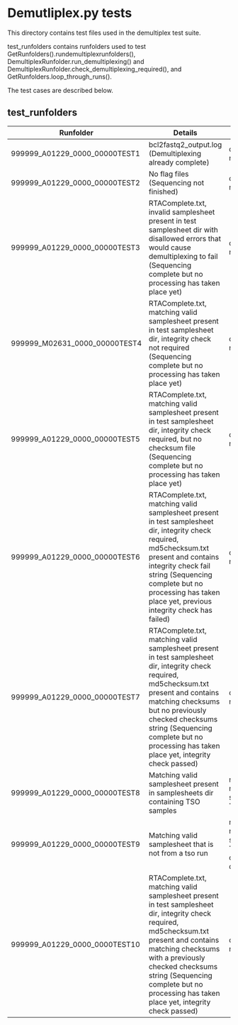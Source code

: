 # Demutliplex.py tests

This directory contains test files used in the demultiplex test suite. 

test_runfolders contains runfolders used to test GetRunfolders().rundemultiplexrunfolders(), 
DemultiplexRunfolder.run_demultiplexing() and DemultiplexRunfolder.check_demultiplexing_required(), 
and GetRunfolders.loop_through_runs().

The test cases are described below.

## test_runfolders
| Runfolder                      | Details                                                                                                                                                                                                                                                                                       | Expected behaviour                                                                                           |
|--------------------------------|-----------------------------------------------------------------------------------------------------------------------------------------------------------------------------------------------------------------------------------------------------------------------------------------------|--------------------------------------------------------------------------------------------------------------|
| 999999_A01229_0000_00000TEST1  | bcl2fastq2_output.log (Demultiplexing already complete)                                                                                                                                                                                                                                       | demultiplexing_requried returns False                                                                        |
| 999999_A01229_0000_00000TEST2  | No flag files (Sequencing not finished)                                                                                                                                                                                                                                                       | demultiplexing_requried returns False                                                                        |
 | 999999_A01229_0000_00000TEST3  | RTAComplete.txt, invalid samplesheet present in test samplesheet dir with disallowed errors that would cause demultiplexing to fail (Sequencing complete but no processing has taken place yet)                                                                                               | demultiplexing_requried returns False                                                                        |
| 999999_M02631_0000_00000TEST4  | RTAComplete.txt, matching valid samplesheet present in test samplesheet dir, integrity check not required (Sequencing complete but no processing has taken place yet)                                                                                                                         | demultiplexing_requried returns True                                                                         |
| 999999_A01229_0000_00000TEST5  | RTAComplete.txt, matching valid samplesheet present in test samplesheet dir, integrity check required, but no checksum file (Sequencing complete but no processing has taken place yet)                                                                                                       | demultiplexing_requried returns False                                                                        |
| 999999_A01229_0000_00000TEST6  | RTAComplete.txt, matching valid samplesheet present in test samplesheet dir, integrity check required, md5checksum.txt present and contains integrity check fail string (Sequencing complete but no processing has taken place yet, previous integrity check has failed)                      | demultiplexing_requried returns False                                                                        |
| 999999_A01229_0000_00000TEST7  | RTAComplete.txt, matching valid samplesheet present in test samplesheet dir, integrity check required, md5checksum.txt present and contains matching checksums but no previously checked checksums string (Sequencing complete but no processing has taken place yet, integrity check passed) | demultiplexing_requried returns True                                                                         |
| 999999_A01229_0000_00000TEST8  | Matching valid samplesheet present in samplesheets dir containing TSO samples                                                                                                                                                                                                                 | run_demultiplexing returns False, self.run_processed == True                                                 |
| 999999_A01229_0000_00000TEST9  | Matching valid samplesheet that is not from a tso run                                                                                                                                                                                                                                         | run_demultiplexing returns True, self.run_processed == True (bcl2fastq command replaced by a dummy command)  |
| 999999_A01229_0000_0000TEST10  | RTAComplete.txt, matching valid samplesheet present in test samplesheet dir, integrity check required, md5checksum.txt present and contains matching checksums with a previously checked checksums string (Sequencing complete but no processing has taken place yet, integrity check passed) | demultiplexing_requried returns False                                                                        |